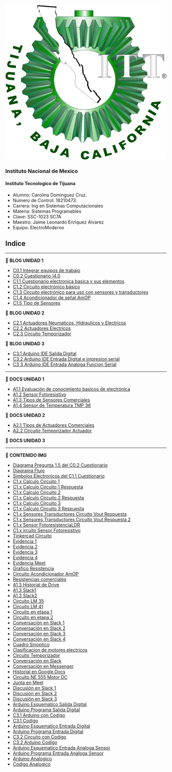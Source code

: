  ![ITT](/Img/itt.jpg)
 
### Instituto Nacional de Mexico
#### Instituto Tecnologico de Tijuana
- Alumno: Carolina Dominguez Cruz.
- Numero de Control: 18210473.
- Carrera: Ing en Sistemas Computacionales
- Materia: Sistemas Programables
- Clave: SSC-1023 SC7A
- Maestro: Jaime Leonardo Enriquez Alvarez
- Equipo: ElectroModerno

## Indice
---
:blue_book: **BLOG UNIDAD 1**

- [C0.1 Integrar equipos de trabajo](Blog/C0.1_Integrar_equipos_de_trabajo.md)
- [C0.2 Cuestionario I4.0](Blog/C0.2_Cuestionario_I4.0.md)
- [C1.1 Cuestionario electronica basica y sus elementos](Blog/C1.1_Cuestionario_electrónica_básica_y_sus_elementos.md)
- [C1.2 Circuito electrónico básico](Blog/C1.2_Circuito_electrónico_básico.md)
- [C1.3 Circuito electrónico para uso con sensores y transductores](Blog/C1.3_Circuito_electrónico_para_uso_con_sensores_y_transductores.md)
- [C1.4 Acondicionador de señal AmOP](Blog/C1.4_Acondicionador_de_senal_AmOP.md)
- [C1.5 Tipo de Sensores](Blog/C1.5_Tipos_de_sensores.md)


:blue_book: **BLOG UNIDAD 2**
- [C2.1 Actuadores Neumaticos, Hidraulicos y Electricos](Blog/C2.1_ActuadoresNeumaticosHidraulicos.md)
- [C2.2 Actuadores Electricos](Blog/C2.2_Actuadores_electricos.md)
- [C2.3 Circuito Temporizador](Blog/C2.3_CircuitoTemporizador555.md)

:blue_book: **BLOG UNIDAD 3**

- [C3.1 Arduino IDE Salida Digital](Blog/C3.1_ArduinoIDE_SalidaDigital.md)
- [C3.2 Arduino IDE Entrada Digital e impresion serial](Blog/C3.2_ArduinoIDE_EntradaDigitalImpresionSerial.md)
- [C3 3 Arduino IDE Entrada Analoga Funcion Serial](Blog/C3.3_ArduinoIDE_EntradaAnalogaFuncionSerial.md)

---

:green_book: **DOCS UNIDAD 1**

- [A1.1 Evaluación de conocimiento basicos de electrónica](Docs/A1.1_Evaluación_de_conocimiento_basicos_de_electrónica.md)
- [A1.2 Sensor Fotoresistivo](Docs/A.1.2_Sensor_Fotoresistivo.md)
- [A1.3 Tipos de Sensores Comerciales](Docs/A1.3_Tipos_Sensores_Comerciales.md)
- [A1.4 Sensor de Temperatura TMP 36](Docs/A1.4_Sensor_Temperatura_TMP36.md)

:green_book: **DOCS UNIDAD 2**

- [A2.1 Tipos de Actuadores Comerciales](Docs/A2.1_Tipos_Actuadores_Comerciales.md)
- [A2.2 Circuito Temporizador Actuador](Docs/A2.2_Circuito_temporizador_actuador.md)

:green_book: **DOCS UNIDAD 3**
  
---
:orange_book: **CONTENIDO IMG**

- [Diagrama Pregunta 1.5 del C0.2 Cuestionario](Img/Pregunta15.drawio.png)
- [Diagrama Flujo](Img/Flujo.drawio.png)
- [Simbolos Electronicos del C1.1 Cuestionario](Img/C1.x_SimbolosElectronicos.png)
- [C1.x Calculo Circuito 1](Img/C1.x_CalculoCircuito-1.png)
- [C1.x Calculo Circuito 1 Respuesta](Img/C1.x_CalculoCircuito_Respuesta.png)
- [C1.x Calculo Circuito 2](Img/C1.x_CalculoCircuito-2.png)
- [C1.x Calculo Circuito 2 Respuesta](Img/C1.x_CalculoCircuito-2_Respuesta.png)
- [C1.x Calculo Circuito 3](Img/C1.x_CalculoCircuito-3.png)
- [C1.x Calculo Circuito 3 Respuesta](Img/C1.x_CalculoCircuito-3_Respuesta.png)
- [C1.x Sensores Transductores Circuito Vout Respuesta](Img/C1.x_SensoresTransductoresCircuitoVout.png)
- [C1.x Sensores Transductores Circuito Vout Respuesta 2](Img/C1.x_SensoresTransductoresCircuitoVout2.png)
- [C1.x Sensor FotoresistenciaLDR](Img/C1.x_Sensor_FotoresistenciaLDR.png)
- [C1.x ircuito Sensor Fotoresistivo](Img/C1.x_CircuitoSensorFotoresistivo.png)
- [Tinkercad Circuito](Img/tinkercad_circuito.png)
- [Evidencia 1](Img/Evidencia1.png)
- [Evidencia 2](Img/evidencia2.png)
- [Evidencia 3](Img/Evidencia3.png)
- [Evidencia 4](Img/evidencia4.png)
- [Evidencia Meet](Img/Meet.jpg)
- [Grafico Resistencia](Img/resistencia_votaje.png)
- [Circuito Acondicionador AmOP](Img/C1.x_CircuitoAcondicionadorAmOP.png)
- [Resistencias comerciales](Img/ResistenciasComerciales.png)
- [A1.3 Historial de Drive](Img/A1.3_drive_historial.png)
- [A1.3 Slack1](Img/A1.3_slack_1.png)
- [A1.3 Slack2](Img/A1.3_slack_2.png)
- [Circuito LM 35](Img/C1.x_CircuitoLM35_Etapa1.png)
- [Circuito LM 41](Img/C1.x_CircuitoLM741_Etapa2.png)
- [Circuito en etapa 1](Img/A1.4_etapa1_circuito.png)
- [Circuito en etapa 2](Img/A1.4_etapa2_circuito.png)
- [Conversación en Slack 1](Img/A1.4_slack_1.png)
- [Conversación en Slack 2](Img/A1.4_slack_2.png)
- [Conversación en Slack 3](Img/A1.4_slack_3.png)
- [Conversación en Slack 4](Img/A1.4_slack_4.png)
- [Cuadro Sinoptico](/Img/C2.1_Cuadro_sinóptico.png)
- [Clasificacion de motores electricos](/Img/C2.2_motores_eléctricos.png)
- [Circuito Temporizador](/Img/C2.x_CircuitoTemporizadorNE555.png)
- [Conversación en Slack](/Img/A2.1_slack_1.png)
- [Conversación en Messenger](/Img/A2.1_messenger_1.png)
- [Historial en Google Docs](/Img/A2.1_drive_historial.png)
- [Circuito NE 555 Motor DC](/Img/C2.x_CircuitoNe555MotorDC.png)
- [Junta en Meet](/Img/A2.2_meet.png)
- [Discusión en Slack 1](/Img/A2.2_slack1.png)
- [Discusión en Slack 2](/Img/A2.2_slack2.png)
- [Discusión en Slack 3](/Img/A2.2_slack3.png)
- [Arduino Esquematico Salida Digital](/Img/C3.x_ArduinoEsquematicoSalidaDigital.png)
- [Arduino Programa Salida Digital](/Img/C3.x_ArduinoProgramaSalidaDigital.png)
- [C3.1 Arduino con Codigo](/Img/C3.1_AduinoCodigo.png)
- [C3.1 Codigo](/Img/C3.1_Codigo.png)
- [Arduino Esquematico Entrada Digital](/Img/C3.x_ArduinoEsquematicoEntradaDigital.png)
- [Arduino Programa Entrada Digital](/Img/C3.x_ArduinoProgramaEntradaDigital.png)
- [C3.2 Circuito con Codigo](/Img/C3.2_CircuitoCodigo.png)
- [C3.2 Arduino Codigo](/Img/C3.2_ArduinoCodigo.png)
- [Arduino Esquematico Entrada Analoga Sensor](/Img/C3.x_ArduinoEsquematicoEntradaAnalogaSensor.png)
- [Arduino Programa Entrada Analoga Sensor](/Img/C3.x_ArduinoProgramaEntradaAnalogaSensor.png)
- [Arduino Analogico](/Img/C3.3_ArduinoAna.png)
- [Codigo Analogico](/Img/C3.3_Codigo.png)